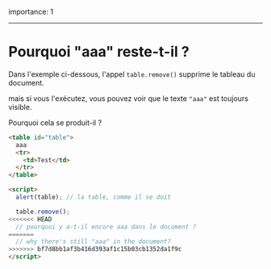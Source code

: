 importance: 1

---

# Pourquoi "aaa" reste-t-il ?

Dans l'exemple ci-dessous, l'appel `table.remove()` supprime le tableau du document.

mais si vous l'exécutez, vous pouvez voir que le texte `"aaa"` est toujours visible.

Pourquoi cela se produit-il ?

```html height=100 run
<table id="table">
  aaa
  <tr>
    <td>Test</td>
  </tr>
</table>

<script>
  alert(table); // la table, comme il se doit

  table.remove();
<<<<<<< HEAD
  // pourquoi y a-t-il encore aaa dans le document ?
=======
  // why there's still "aaa" in the document?
>>>>>>> bf7d8bb1af3b416d393af1c15b03cb1352da1f9c
</script>
```
